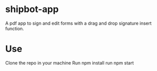 # shipbot-app
A pdf app to sign and edit forms with a drag and drop signature insert function.

# Use 
Clone the repo in your machine 
Run npm install
run npm start

